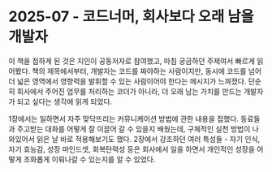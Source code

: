 # 2025-07 - 코드너머, 회사보다 오래 남을 개발자

이 책을 접하게 된 것은 지인이 공동저자로 참여했고, 마침 궁금하던 주제여서 빠르게 읽어봤다. 
책의 제목에서부터, 개발자는 코드를 짜야하는 사람이지만, 동시에 코드를 넘어 더 넓은 영역에서 영향력을 발휘할 수 있는 사람이어야 한다는 메시지가 느껴졌다. 
단순히 회사에서 주어진 업무를 처리하는 코더가 아니라, 더 오래 남는 가치를 만드는 개발자가 되고 싶다는 생각에 읽게 되었다.

1장에서는 일하면서 자주 맞닥뜨리는 커뮤니케이션 방법에 관한 내용을 접했다.
동료들과 주고받는 대화를 어떻게 잘 이끌어 갈 수 있을지 배웠는데, 구체적인 실천 방법이 나와있어서 읽은 날 바로 적용해보기도 했다.
2장에서 강조하던 여러 특성들 - 자기 인식, 자기 효능감, 성장 마인드셋, 회복탄력성 등은 회사에서 일을 하면서 개인적인 성장을 어떻게 조화롭게 이뤄나갈 수 있는지를 알 수 있었다.

